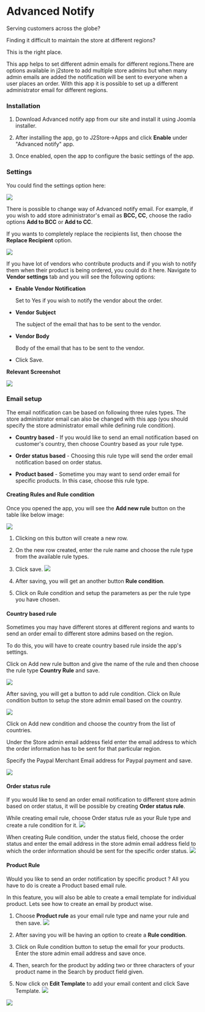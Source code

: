 # Advanced Notify

Serving customers across the globe?

Finding it difficult to maintain the store at different regions?

This is the right place.

This app helps to set different admin emails for different regions.There are options available in j2store to add multiple store admins but when many admin emails are added the notification will be sent to everyone when a user places an order.
With this app it is possible to set up a different administrator email for different regions.

###  Installation

1. Download Advanced notify app from our site and install it using Joomla installer.

2. After installing the app, go to J2Store->Apps and click **Enable** under "Advanced notify" app.

3. Once enabled, open the app to configure the basic settings of the app.

### Settings

You could find the settings option here:

![](./assets/images/adv-notify-settings-btn.png)

There is possible to change way of Advanced notify email. For example, if you wish to add store administrator's email as **BCC, CC**, choose the radio options **Add to BCC** or **Add to CC**.

If you wants to completely replace the recipients list, then choose the **Replace Recipient** option.

![](./assets/images/adv-notify-settings1.png)

If you have lot of vendors who contribute products and if you wish to notify them when their product is being ordered, you could do it here. Navigate to **Vendor settings** tab and you will see the following options:

* **Enable Vendor Notification**

  Set to Yes if you wish to notify the vendor about the order.

* **Vendor Subject**

  The subject of the email that has to be sent to the vendor.

* **Vendor Body**

  Body of the email that has to be sent to the vendor.

* Click Save.

**Relevant Screenshot**

![](./assets/images/advancednotifybackend2.png)

### Email setup

The email notification can be based on following three rules types. The store administrator email can also be changed with this app (you should specify the store administrator email while defining rule condition).

* **Country based** - If you would like to send an email notification based on customer's country, then choose Country based as your rule type.

* **Order status based** - Choosing this rule type will send the order email notification based on order status.

* **Product based** - Sometime you may want to send order email for specific products. In this case, choose this rule type.

#### Creating Rules and Rule condition

Once you opened the app, you will see the **Add new rule** button on the table like below image:

![](./assets/images/adv-notify-addnew.png)

1. Clicking on this button will create a new row.

2. On the new row created, enter the rule name and choose the rule type from the available rule types.

3. Click save.
![](./assets/images/adv-notify-rules.png)

4. After saving, you will get an another button **Rule condition**.

5. Click on Rule condition and setup the parameters as per the rule type you have chosen.

#### Country based rule

Sometimes you may have different stores at different regions and wants to send an order email to different store admins based on the region.

To do this, you will have to create country based rule inside the app's settings.

Click on Add new rule button and give the name of the rule and then choose the rule type **Country Rule** and save.

![](./assets/images/adv-notify-country-rule.png)

After saving, you will get a button to add rule condition. Click on Rule condition button to setup the store admin email based on the country.

![](./assets/images/adv-notify-rule-condn.png)

Click on Add new condition and choose the country from the list of countries.

Under the Store admin email address field enter the email address to which the order information has to be sent for that particular region.

Specify the Paypal Merchant Email address for Paypal payment and save.

![](./assets/images/adv-notify-country-rule-condn.png)

#### Order status rule

If you would like to send an order email notification to different store admin based on order status, it will be possible by creating **Order status rule**.

While creating email rule, choose Order status rule as your Rule type and create a rule condition for it.
![](./assets/images/adv-notify-order-rule.png)

When creating Rule condition, under the status field, choose the order status and enter the email address in the store admin email address field to which the order information should be sent for the specific order status.
![](./assets/images/adv-notify-order-rule-condn.png)

#### Product Rule

Would you like to send an order notification by specific product ? All you have to do is create a Product based email rule.

In this feature, you will also be able to create a email template for individual product. Lets see how to create an email by product wise.

1. Choose **Product rule** as your email rule type and name your rule and then save.
![](./assets/images/adv-notify-prod-rule.png)

2. After saving you will be having an option to create a **Rule condition**.

3. Click on Rule condition button to setup the email for your products. Enter the store admin email address and save once.

4. Then, search for the product by adding two or three characters of your product name in the Search by product field given.

5. Now click on **Edit Template** to add your email content and click Save Template.
![](./assets/images/adv-notify-prod-rule-condn.png)

![](./assets/images/adv-notify-prod-email.png)